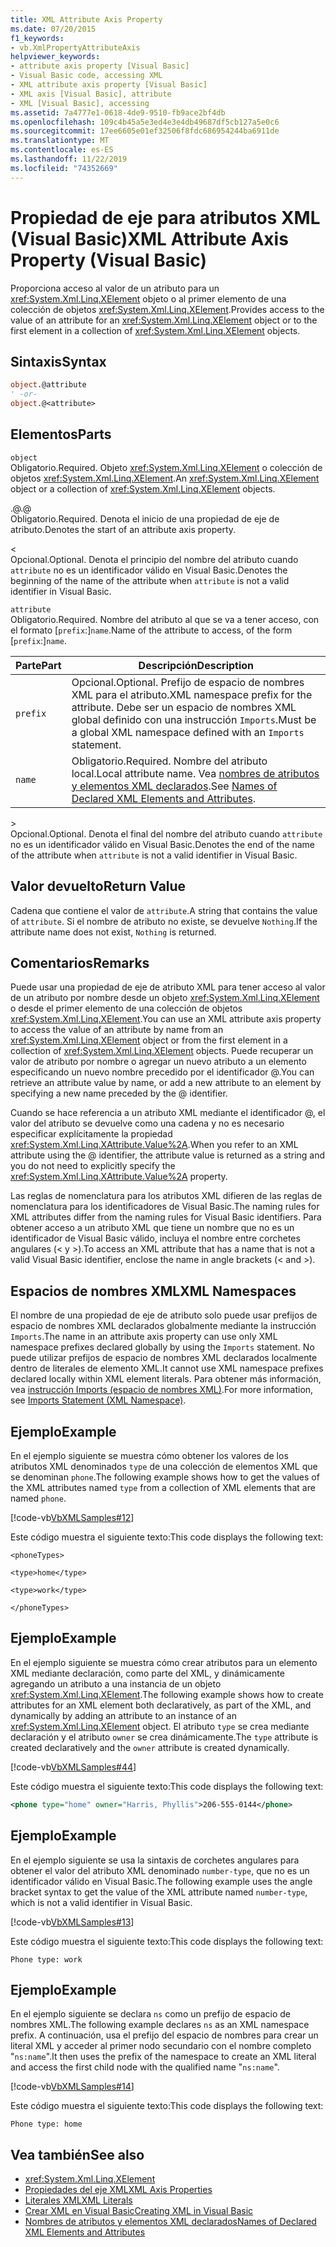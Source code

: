 ```yaml
---
title: XML Attribute Axis Property
ms.date: 07/20/2015
f1_keywords:
- vb.XmlPropertyAttributeAxis
helpviewer_keywords:
- attribute axis property [Visual Basic]
- Visual Basic code, accessing XML
- XML attribute axis property [Visual Basic]
- XML axis [Visual Basic], attribute
- XML [Visual Basic], accessing
ms.assetid: 7a4777e1-0618-4de9-9510-fb9ace2bf4db
ms.openlocfilehash: 109c4b45a5e3ed4e3e4db49687df5cb127a5e0c6
ms.sourcegitcommit: 17ee6605e01ef32506f8fdc686954244ba6911de
ms.translationtype: MT
ms.contentlocale: es-ES
ms.lasthandoff: 11/22/2019
ms.locfileid: "74352669"
---
```

# <a name="xml-attribute-axis-property-visual-basic"></a><span data-ttu-id="8a9b5-102">Propiedad de eje para atributos XML (Visual Basic)</span><span class="sxs-lookup"><span data-stu-id="8a9b5-102">XML Attribute Axis Property (Visual Basic)</span></span>
<span data-ttu-id="8a9b5-103">Proporciona acceso al valor de un atributo para un <xref:System.Xml.Linq.XElement> objeto o al primer elemento de una colección de objetos <xref:System.Xml.Linq.XElement>.</span><span class="sxs-lookup"><span data-stu-id="8a9b5-103">Provides access to the value of an attribute for an <xref:System.Xml.Linq.XElement> object or to the first element in a collection of <xref:System.Xml.Linq.XElement> objects.</span></span>  
  
## <a name="syntax"></a><span data-ttu-id="8a9b5-104">Sintaxis</span><span class="sxs-lookup"><span data-stu-id="8a9b5-104">Syntax</span></span>  
  
```vb  
object.@attribute  
' -or-  
object.@<attribute>  
```  
  
## <a name="parts"></a><span data-ttu-id="8a9b5-105">Elementos</span><span class="sxs-lookup"><span data-stu-id="8a9b5-105">Parts</span></span>  
 `object`  
 <span data-ttu-id="8a9b5-106">Obligatorio.</span><span class="sxs-lookup"><span data-stu-id="8a9b5-106">Required.</span></span> <span data-ttu-id="8a9b5-107">Objeto <xref:System.Xml.Linq.XElement> o colección de objetos <xref:System.Xml.Linq.XElement>.</span><span class="sxs-lookup"><span data-stu-id="8a9b5-107">An <xref:System.Xml.Linq.XElement> object or a collection of <xref:System.Xml.Linq.XElement> objects.</span></span>  
  
 <span data-ttu-id="8a9b5-108">.@</span><span class="sxs-lookup"><span data-stu-id="8a9b5-108">.@</span></span>  
 <span data-ttu-id="8a9b5-109">Obligatorio.</span><span class="sxs-lookup"><span data-stu-id="8a9b5-109">Required.</span></span> <span data-ttu-id="8a9b5-110">Denota el inicio de una propiedad de eje de atributo.</span><span class="sxs-lookup"><span data-stu-id="8a9b5-110">Denotes the start of an attribute axis property.</span></span>  
  
 <  
 <span data-ttu-id="8a9b5-111">Opcional.</span><span class="sxs-lookup"><span data-stu-id="8a9b5-111">Optional.</span></span> <span data-ttu-id="8a9b5-112">Denota el principio del nombre del atributo cuando `attribute` no es un identificador válido en Visual Basic.</span><span class="sxs-lookup"><span data-stu-id="8a9b5-112">Denotes the beginning of the name of the attribute when `attribute` is not a valid identifier in Visual Basic.</span></span>  
  
 `attribute`  
 <span data-ttu-id="8a9b5-113">Obligatorio.</span><span class="sxs-lookup"><span data-stu-id="8a9b5-113">Required.</span></span> <span data-ttu-id="8a9b5-114">Nombre del atributo al que se va a tener acceso, con el formato [`prefix`:]`name`.</span><span class="sxs-lookup"><span data-stu-id="8a9b5-114">Name of the attribute to access, of the form [`prefix`:]`name`.</span></span>  
  
|<span data-ttu-id="8a9b5-115">Parte</span><span class="sxs-lookup"><span data-stu-id="8a9b5-115">Part</span></span>|<span data-ttu-id="8a9b5-116">Descripción</span><span class="sxs-lookup"><span data-stu-id="8a9b5-116">Description</span></span>|  
|----------|-----------------|  
|`prefix`|<span data-ttu-id="8a9b5-117">Opcional.</span><span class="sxs-lookup"><span data-stu-id="8a9b5-117">Optional.</span></span> <span data-ttu-id="8a9b5-118">Prefijo de espacio de nombres XML para el atributo.</span><span class="sxs-lookup"><span data-stu-id="8a9b5-118">XML namespace prefix for the attribute.</span></span> <span data-ttu-id="8a9b5-119">Debe ser un espacio de nombres XML global definido con una instrucción `Imports`.</span><span class="sxs-lookup"><span data-stu-id="8a9b5-119">Must be a global XML namespace defined with an `Imports` statement.</span></span>|  
|`name`|<span data-ttu-id="8a9b5-120">Obligatorio.</span><span class="sxs-lookup"><span data-stu-id="8a9b5-120">Required.</span></span> <span data-ttu-id="8a9b5-121">Nombre del atributo local.</span><span class="sxs-lookup"><span data-stu-id="8a9b5-121">Local attribute name.</span></span> <span data-ttu-id="8a9b5-122">Vea [nombres de atributos y elementos XML declarados](../../../visual-basic/programming-guide/language-features/xml/names-of-declared-xml-elements-and-attributes.md).</span><span class="sxs-lookup"><span data-stu-id="8a9b5-122">See [Names of Declared XML Elements and Attributes](../../../visual-basic/programming-guide/language-features/xml/names-of-declared-xml-elements-and-attributes.md).</span></span>|  
  
 \>  
 <span data-ttu-id="8a9b5-123">Opcional.</span><span class="sxs-lookup"><span data-stu-id="8a9b5-123">Optional.</span></span> <span data-ttu-id="8a9b5-124">Denota el final del nombre del atributo cuando `attribute` no es un identificador válido en Visual Basic.</span><span class="sxs-lookup"><span data-stu-id="8a9b5-124">Denotes the end of the name of the attribute when `attribute` is not a valid identifier in Visual Basic.</span></span>  
  
## <a name="return-value"></a><span data-ttu-id="8a9b5-125">Valor devuelto</span><span class="sxs-lookup"><span data-stu-id="8a9b5-125">Return Value</span></span>  
 <span data-ttu-id="8a9b5-126">Cadena que contiene el valor de `attribute`.</span><span class="sxs-lookup"><span data-stu-id="8a9b5-126">A string that contains the value of `attribute`.</span></span> <span data-ttu-id="8a9b5-127">Si el nombre de atributo no existe, se devuelve `Nothing`.</span><span class="sxs-lookup"><span data-stu-id="8a9b5-127">If the attribute name does not exist, `Nothing` is returned.</span></span>  
  
## <a name="remarks"></a><span data-ttu-id="8a9b5-128">Comentarios</span><span class="sxs-lookup"><span data-stu-id="8a9b5-128">Remarks</span></span>  
 <span data-ttu-id="8a9b5-129">Puede usar una propiedad de eje de atributo XML para tener acceso al valor de un atributo por nombre desde un objeto <xref:System.Xml.Linq.XElement> o desde el primer elemento de una colección de objetos <xref:System.Xml.Linq.XElement>.</span><span class="sxs-lookup"><span data-stu-id="8a9b5-129">You can use an XML attribute axis property to access the value of an attribute by name from an <xref:System.Xml.Linq.XElement> object or from the first element in a collection of <xref:System.Xml.Linq.XElement> objects.</span></span> <span data-ttu-id="8a9b5-130">Puede recuperar un valor de atributo por nombre o agregar un nuevo atributo a un elemento especificando un nuevo nombre precedido por el identificador @.</span><span class="sxs-lookup"><span data-stu-id="8a9b5-130">You can retrieve an attribute value by name, or add a new attribute to an element by specifying a new name preceded by the @ identifier.</span></span>  
  
 <span data-ttu-id="8a9b5-131">Cuando se hace referencia a un atributo XML mediante el identificador @, el valor del atributo se devuelve como una cadena y no es necesario especificar explícitamente la propiedad <xref:System.Xml.Linq.XAttribute.Value%2A>.</span><span class="sxs-lookup"><span data-stu-id="8a9b5-131">When you refer to an XML attribute using the @ identifier, the attribute value is returned as a string and you do not need to explicitly specify the <xref:System.Xml.Linq.XAttribute.Value%2A> property.</span></span>  
  
 <span data-ttu-id="8a9b5-132">Las reglas de nomenclatura para los atributos XML difieren de las reglas de nomenclatura para los identificadores de Visual Basic.</span><span class="sxs-lookup"><span data-stu-id="8a9b5-132">The naming rules for XML attributes differ from the naming rules for Visual Basic identifiers.</span></span> <span data-ttu-id="8a9b5-133">Para obtener acceso a un atributo XML que tiene un nombre que no es un identificador de Visual Basic válido, incluya el nombre entre corchetes angulares (\< y >).</span><span class="sxs-lookup"><span data-stu-id="8a9b5-133">To access an XML attribute that has a name that is not a valid Visual Basic identifier, enclose the name in angle brackets (\< and >).</span></span>  
  
## <a name="xml-namespaces"></a><span data-ttu-id="8a9b5-134">Espacios de nombres XML</span><span class="sxs-lookup"><span data-stu-id="8a9b5-134">XML Namespaces</span></span>  
 <span data-ttu-id="8a9b5-135">El nombre de una propiedad de eje de atributo solo puede usar prefijos de espacio de nombres XML declarados globalmente mediante la instrucción `Imports`.</span><span class="sxs-lookup"><span data-stu-id="8a9b5-135">The name in an attribute axis property can use only XML namespace prefixes declared globally by using the `Imports` statement.</span></span> <span data-ttu-id="8a9b5-136">No puede utilizar prefijos de espacio de nombres XML declarados localmente dentro de literales de elemento XML.</span><span class="sxs-lookup"><span data-stu-id="8a9b5-136">It cannot use XML namespace prefixes declared locally within XML element literals.</span></span> <span data-ttu-id="8a9b5-137">Para obtener más información, vea [instrucción Imports (espacio de nombres XML)](../../../visual-basic/language-reference/statements/imports-statement-xml-namespace.md).</span><span class="sxs-lookup"><span data-stu-id="8a9b5-137">For more information, see [Imports Statement (XML Namespace)](../../../visual-basic/language-reference/statements/imports-statement-xml-namespace.md).</span></span>  
  
## <a name="example"></a><span data-ttu-id="8a9b5-138">Ejemplo</span><span class="sxs-lookup"><span data-stu-id="8a9b5-138">Example</span></span>  
 <span data-ttu-id="8a9b5-139">En el ejemplo siguiente se muestra cómo obtener los valores de los atributos XML denominados `type` de una colección de elementos XML que se denominan `phone`.</span><span class="sxs-lookup"><span data-stu-id="8a9b5-139">The following example shows how to get the values of the XML attributes named `type` from a collection of XML elements that are named `phone`.</span></span>  
  
 [!code-vb[VbXMLSamples#12](~/samples/snippets/visualbasic/VS_Snippets_VBCSharp/VbXMLSamples/VB/XMLSamples5.vb#12)]  
  
 <span data-ttu-id="8a9b5-140">Este código muestra el siguiente texto:</span><span class="sxs-lookup"><span data-stu-id="8a9b5-140">This code displays the following text:</span></span>  
  
 `<phoneTypes>`  
  
 `<type>home</type>`  
  
 `<type>work</type>`  
  
 `</phoneTypes>`  
  
## <a name="example"></a><span data-ttu-id="8a9b5-141">Ejemplo</span><span class="sxs-lookup"><span data-stu-id="8a9b5-141">Example</span></span>  
 <span data-ttu-id="8a9b5-142">En el ejemplo siguiente se muestra cómo crear atributos para un elemento XML mediante declaración, como parte del XML, y dinámicamente agregando un atributo a una instancia de un objeto <xref:System.Xml.Linq.XElement>.</span><span class="sxs-lookup"><span data-stu-id="8a9b5-142">The following example shows how to create attributes for an XML element both declaratively, as part of the XML, and dynamically by adding an attribute to an instance of an <xref:System.Xml.Linq.XElement> object.</span></span> <span data-ttu-id="8a9b5-143">El atributo `type` se crea mediante declaración y el atributo `owner` se crea dinámicamente.</span><span class="sxs-lookup"><span data-stu-id="8a9b5-143">The `type` attribute is created declaratively and the `owner` attribute is created dynamically.</span></span>  
  
 [!code-vb[VbXMLSamples#44](~/samples/snippets/visualbasic/VS_Snippets_VBCSharp/VbXMLSamples/VB/XMLSamples5.vb#44)]  
  
 <span data-ttu-id="8a9b5-144">Este código muestra el siguiente texto:</span><span class="sxs-lookup"><span data-stu-id="8a9b5-144">This code displays the following text:</span></span>  
  
```xml  
<phone type="home" owner="Harris, Phyllis">206-555-0144</phone>  
```  
  
## <a name="example"></a><span data-ttu-id="8a9b5-145">Ejemplo</span><span class="sxs-lookup"><span data-stu-id="8a9b5-145">Example</span></span>  
 <span data-ttu-id="8a9b5-146">En el ejemplo siguiente se usa la sintaxis de corchetes angulares para obtener el valor del atributo XML denominado `number-type`, que no es un identificador válido en Visual Basic.</span><span class="sxs-lookup"><span data-stu-id="8a9b5-146">The following example uses the angle bracket syntax to get the value of the XML attribute named `number-type`, which is not a valid identifier in Visual Basic.</span></span>  
  
 [!code-vb[VbXMLSamples#13](~/samples/snippets/visualbasic/VS_Snippets_VBCSharp/VbXMLSamples/VB/XMLSamples5.vb#13)]  
  
 <span data-ttu-id="8a9b5-147">Este código muestra el siguiente texto:</span><span class="sxs-lookup"><span data-stu-id="8a9b5-147">This code displays the following text:</span></span>  
  
 `Phone type: work`  
  
## <a name="example"></a><span data-ttu-id="8a9b5-148">Ejemplo</span><span class="sxs-lookup"><span data-stu-id="8a9b5-148">Example</span></span>  
 <span data-ttu-id="8a9b5-149">En el ejemplo siguiente se declara `ns` como un prefijo de espacio de nombres XML.</span><span class="sxs-lookup"><span data-stu-id="8a9b5-149">The following example declares `ns` as an XML namespace prefix.</span></span> <span data-ttu-id="8a9b5-150">A continuación, usa el prefijo del espacio de nombres para crear un literal XML y acceder al primer nodo secundario con el nombre completo "`ns:name`".</span><span class="sxs-lookup"><span data-stu-id="8a9b5-150">It then uses the prefix of the namespace to create an XML literal and access the first child node with the qualified name "`ns:name`".</span></span>  
  
 [!code-vb[VbXMLSamples#14](~/samples/snippets/visualbasic/VS_Snippets_VBCSharp/VbXMLSamples/VB/XMLSamples6.vb#14)]  
  
 <span data-ttu-id="8a9b5-151">Este código muestra el siguiente texto:</span><span class="sxs-lookup"><span data-stu-id="8a9b5-151">This code displays the following text:</span></span>  
  
 `Phone type: home`  
  
## <a name="see-also"></a><span data-ttu-id="8a9b5-152">Vea también</span><span class="sxs-lookup"><span data-stu-id="8a9b5-152">See also</span></span>

- <xref:System.Xml.Linq.XElement>
- [<span data-ttu-id="8a9b5-153">Propiedades del eje XML</span><span class="sxs-lookup"><span data-stu-id="8a9b5-153">XML Axis Properties</span></span>](../../../visual-basic/language-reference/xml-axis/index.md)
- [<span data-ttu-id="8a9b5-154">Literales XML</span><span class="sxs-lookup"><span data-stu-id="8a9b5-154">XML Literals</span></span>](../../../visual-basic/language-reference/xml-literals/index.md)
- [<span data-ttu-id="8a9b5-155">Crear XML en Visual Basic</span><span class="sxs-lookup"><span data-stu-id="8a9b5-155">Creating XML in Visual Basic</span></span>](../../../visual-basic/programming-guide/language-features/xml/creating-xml.md)
- [<span data-ttu-id="8a9b5-156">Nombres de atributos y elementos XML declarados</span><span class="sxs-lookup"><span data-stu-id="8a9b5-156">Names of Declared XML Elements and Attributes</span></span>](../../../visual-basic/programming-guide/language-features/xml/names-of-declared-xml-elements-and-attributes.md)
